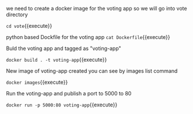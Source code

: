 we need to create a docker image for the voting app so we will go into vote directory

`cd vote`{{execute}}

python based Dockfile for the voting app
`cat Dockerfile`{{execute}}

Buld the voting app and tagged as "voting-app"

`docker build . -t voting-app`{{execute}}

New image of voting-app created you  can see by images list command

`docker images`{{execute}} 

Run the voting-app and publish a port to 5000 to 80 

`docker run -p 5000:80 voting-app`{{execute}}



